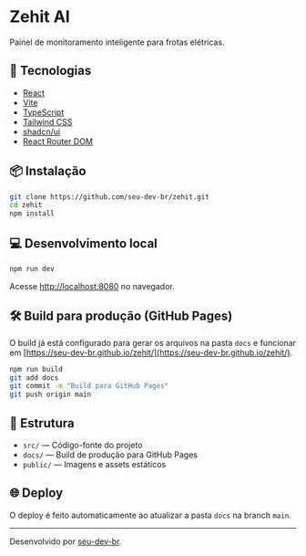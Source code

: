 # Zehit AI

Painel de monitoramento inteligente para frotas elétricas.

## 🚀 Tecnologias

- [React](https://react.dev/)
- [Vite](https://vitejs.dev/)
- [TypeScript](https://www.typescriptlang.org/)
- [Tailwind CSS](https://tailwindcss.com/)
- [shadcn/ui](https://ui.shadcn.com/)
- [React Router DOM](https://reactrouter.com/)

## 📦 Instalação

```bash
git clone https://github.com/seu-dev-br/zehit.git
cd zehit
npm install
```

## 💻 Desenvolvimento local

```bash
npm run dev
```

Acesse [http://localhost:8080](http://localhost:8080) no navegador.

## 🛠️ Build para produção (GitHub Pages)

O build já está configurado para gerar os arquivos na pasta `docs` e funcionar em [https://seu-dev-br.github.io/zehit/](https://seu-dev-br.github.io/zehit/).

```bash
npm run build
git add docs
git commit -m "Build para GitHub Pages"
git push origin main
```

## 📁 Estrutura

- `src/` — Código-fonte do projeto
- `docs/` — Build de produção para GitHub Pages
- `public/` — Imagens e assets estáticos

## 🌐 Deploy

O deploy é feito automaticamente ao atualizar a pasta `docs` na branch `main`.

---

Desenvolvido por [seu-dev-br](https://github.com/seu-dev-br).
